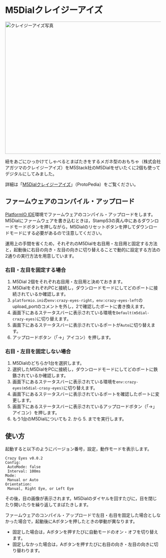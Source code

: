 # M5Dialクレイジーアイズ

<img src="images/crazy-eyes.gif" width="640" height="427" alt="クレイジーアイズ写真">

紐をあごにひっかけてしゃべるとまばたきをするメガネ型のおもちゃ（株式会社アガツマのクレイジーアイズ）をM5Stack社のM5Dialをぜいたくに2個も使ってデジタルにしてみました。

詳細は「[M5Dialクレイジーアイズ](https://protopedia.net/prototype/4810)」（ProtoPedia）をご覧ください。

## ファームウェアのコンパイル・アップロード

[PlatformIO IDE](https://platformio.org/platformio-ide)環境でファームウェアのコンパイル・アップロードをします。
M5Dialにファームウェアを書き込むときは，StampS3の真ん中にあるダウンロードモードボタンを押しながら，M5Dialのリセットボタンを押してダウンロードモードにする必要があるので注意してください。

運用上の手間を省くため，それぞれのM5Dialを右目用・左目用と固定する方法と，起動後に右目の向き・左目の向きに切り替えることで動的に設定する方法の2通りの実行方法を用意しています。

### 右目・左目を固定する場合

1. M5Dial 2個をそれぞれ右目用・左目用と決めておきます。
2. M5DialをそれぞれPCと接続し，ダウンロードモードにしてどのポートに接続されているか確認します。
3. `platformio.ini`の`env:crazy-eyes-right`，`env:crazy-eyes-left`のupload_portのコメントを外し，2で確認したポートに書き換えます。
4. 画面下にあるステータスバーに表示されている環境を`Default(m5dial-crazy-eyes)`に切り替えます。
5. 画面下にあるステータスバーに表示されているポートが`Auto`に切り替えます。
6. アップロードボタン（「→」アイコン）を押します。

### 右目・左目を固定しない場合

1. M5Dialのどちらか1台を選択します。
2. 選択したM5DialをPCに接続し，ダウンロードモードにしてどのポートに鉄鏃されているか確認します。
3. 画面下にあるステータスバーに表示されている環境を`env:crazy-eyes(m5dial-crasy-eyes)`に切り替えます。
4. 画面下にあるステータスバーに表示されているポートを確認したポートに変更します。
5. 画面下にあるステータスバーに表示されているアップロードボタン（「→」アイコン）を押します。
6. もう1台のM5Dialについても 2. から 5. までを実行します。

## 使い方

起動すると以下のようにバージョン番号，設定，動作モードを表示します。

```
Crazy Eyes v0.0.2
Config:
 AutoMode: false
 Interval: 100ms
Mode:
 Manual or Auto
Orientation:
 Manual, Right Eye, or Left Eye
```

その後，目の画像が表示されます。M5Dialのダイヤルを回すたびに，目を閉じたり開いたりを繰り返してまばたきします。

ファームウェアのコンパイル・アップロードで左目・右目を固定した場合としなかった場合で，起動後にAボタンを押したときの挙動が異なります。

* 固定した場合は，Aボタンを押すたびに自動モードのオン・オフを切り替えます。
* 固定しなかった場合は，Aボタンを押すたびに右目の向き・左目の向きに切り替わります。
